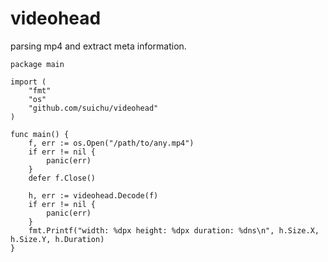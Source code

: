 # videohead

parsing mp4 and extract meta information.

```
package main

import (
	"fmt"
	"os"
	"github.com/suichu/videohead"
)

func main() {
	f, err := os.Open("/path/to/any.mp4")
	if err != nil {
		panic(err)
	}
	defer f.Close()

	h, err := videohead.Decode(f)
	if err != nil {
		panic(err)
	}
	fmt.Printf("width: %dpx height: %dpx duration: %dns\n", h.Size.X, h.Size.Y, h.Duration)
}
```
